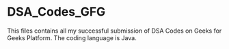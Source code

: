 # DSA_Codes_GFG
This files contains all my successful submission of DSA Codes on Geeks for Geeks Platform. The coding language is Java.
